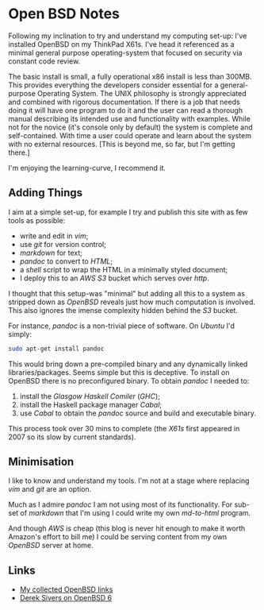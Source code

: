 # Open BSD Notes

Following my inclination to try and understand my computing set-up:
I've installed OpenBSD on my ThinkPad X61s. I've head it referenced
as a minimal general purpose operating-system that focused on
security via constant code review.

The basic install is small, a fully operational x86 install is less
than 300MB. This provides everything the developers consider
essential for a general-purpose Operating System. The UNIX philosophy
is strongly appreciated and combined with rigorous documentation. If
there is a job that needs doing it will have one program to do it and
the user can read a thorough manual describing its intended use and
functionality with examples. While not for the novice (it's console
only by default) the system is complete and self-contained. With time
a user could operate and learn about the system with no external
resources. [This is beyond me, so far, but I'm getting there.]

I'm enjoying the learning-curve, I recommend it.

## Adding Things

I aim at a simple set-up, for example I try and publish this site
with as few tools as possible:

* write and edit in _vim_;
* use _git_ for version control;
* _markdown_ for text;
* _pandoc_ to convert to _HTML_;
* a _shell_ script to wrap the HTML in a minimally styled document;
* I deploy this to an _AWS S3_ bucket which serves over _http_.

I thought that this setup-was "minimal" but adding all this to a
system as stripped down as _OpenBSD_ reveals just how much
computation is involved. This also ignores the imense complexity
hidden behind the _S3_ bucket.

For instance, _pandoc_ is a non-trivial piece of software. On
_Ubuntu_ I'd simply:

```sh
sudo apt-get install pandoc
```

This would bring down a pre-compiled binary and any dynamically
linked libraries/packages. Seems simple but this is deceptive. To
install on OpenBSD there is no preconfigured binary. To obtain
_pandoc_ I needed to:

1. install the _Glasgow Haskell Comiler_ (_GHC_);
2. install the Haskell package manager _Cabal_;
3. use _Cabal_ to obtain the _pandoc_ source and build and executable
   binary.

This process took over 30 mins to complete (the _X61s_ first appeared
in 2007 so its slow by current standards).

## Minimisation

I like to know and understand my tools. I'm not at a stage where
replacing _vim_ and _git_ are an option.

Much as I admire _pandoc_ I am not using most of its functionality.
For sub-set of _markdown_ that I'm using I could write my own
_md-to-html_ program.

And though _AWS_ is cheap (this blog is never hit enough to make it
worth Amazon's effort to bill me) I could be serving content from my
own _OpenBSD_ server at home.

## Links
* [My collected OpenBSD links](https://pinboard.in/u:rudenoise/t:openBSD/)
* [Derek Sivers on OpenBSD 6](https://pinboard.in/u:rudenoise/t:openBSD/)
